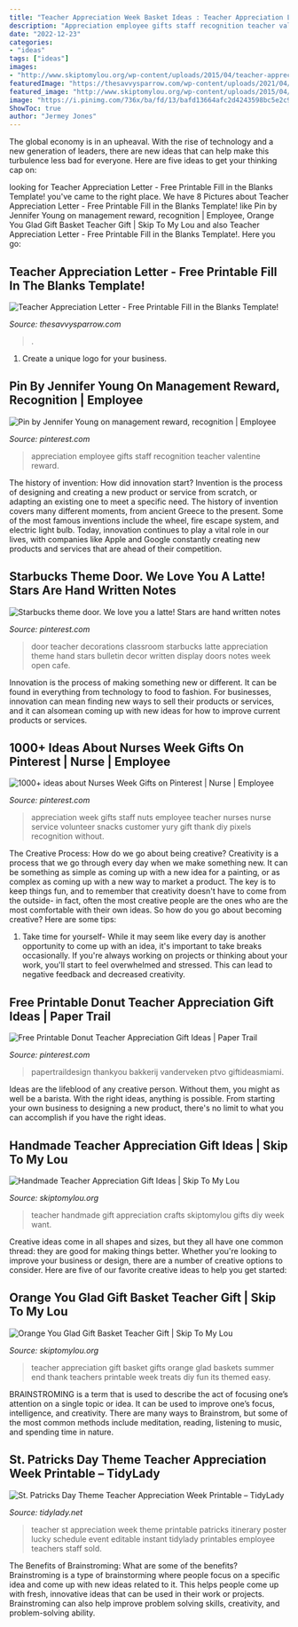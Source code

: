 ```yaml
---
title: "Teacher Appreciation Week Basket Ideas : Teacher Appreciation Letter"
description: "Appreciation employee gifts staff recognition teacher valentine reward"
date: "2022-12-23"
categories:
- "ideas"
tags: ["ideas"]
images:
- "http://www.skiptomylou.org/wp-content/uploads/2015/04/teacher-appreciation-gift-basket-4.jpg"
featuredImage: "https://thesavvysparrow.com/wp-content/uploads/2021/04/teacher-appreciation-letter-2-768x1152.jpg"
featured_image: "http://www.skiptomylou.org/wp-content/uploads/2015/04/teacher-appreciation-gift-basket-4.jpg"
image: "https://i.pinimg.com/736x/ba/fd/13/bafd13664afc2d4243598bc5e2c9797a--teacher-appreciation-week-hand-written.jpg"
ShowToc: true
author: "Jermey Jones"
---
```



The global economy is in an upheaval. With the rise of technology and a new generation of leaders, there are new ideas that can help make this turbulence less bad for everyone. Here are five ideas to get your thinking cap on: 

	

		
looking for Teacher Appreciation Letter - Free Printable Fill in the Blanks Template! you've came to the right place. We have 8 Pictures about Teacher Appreciation Letter - Free Printable Fill in the Blanks Template! like Pin by Jennifer Young on management reward, recognition | Employee, Orange You Glad Gift Basket Teacher Gift | Skip To My Lou and also Teacher Appreciation Letter - Free Printable Fill in the Blanks Template!. Here you go:
		
    
## Teacher Appreciation Letter - Free Printable Fill In The Blanks Template!

<img loading=lazy src="https://thesavvysparrow.com/wp-content/uploads/2021/04/teacher-appreciation-letter-2-768x1152.jpg" onerror="this.onerror=null;this.src='https://tse1.mm.bing.net/th?id=OIP.zSiCj8xy7C68tM2SgXSqygHaLH&amp;pid=15.1';" alt="Teacher Appreciation Letter - Free Printable Fill in the Blanks Template!">

_Source: thesavvysparrow.com_

>. 

	

1. Create a unique logo for your business.

    
## Pin By Jennifer Young On Management Reward, Recognition | Employee

<img loading=lazy src="https://i.pinimg.com/736x/3f/55/9f/3f559fe679ae125c01bfd6dc8cd73331.jpg" onerror="this.onerror=null;this.src='https://tse3.mm.bing.net/th?id=OIP.r3gkS7ohTk_MOQatDt2T2gHaNK&amp;pid=15.1';" alt="Pin by Jennifer Young on management reward, recognition | Employee">

_Source: pinterest.com_

>appreciation employee gifts staff recognition teacher valentine reward. 

	

The history of invention: How did innovation start?
Invention is the process of designing and creating a new product or service from scratch, or adapting an existing one to meet a specific need. The history of invention covers many different moments, from ancient Greece to the present. Some of the most famous inventions include the wheel, fire escape system, and electric light bulb. Today, innovation continues to play a vital role in our lives, with companies like Apple and Google constantly creating new products and services that are ahead of their competition.

    
## Starbucks Theme Door. We Love You A Latte! Stars Are Hand Written Notes

<img loading=lazy src="https://i.pinimg.com/736x/ba/fd/13/bafd13664afc2d4243598bc5e2c9797a--teacher-appreciation-week-hand-written.jpg" onerror="this.onerror=null;this.src='https://tse2.mm.bing.net/th?id=OIP.cZuGXA56F4b8_lh2YMRpEAHaJ3&amp;pid=15.1';" alt="Starbucks theme door. We love you a latte! Stars are hand written notes">

_Source: pinterest.com_

>door teacher decorations classroom starbucks latte appreciation theme hand stars bulletin decor written display doors notes week open cafe. 

	

Innovation is the process of making something new or different. It can be found in everything from technology to food to fashion. For businesses, innovation can mean finding new ways to sell their products or services, and it can alsomean coming up with new ideas for how to improve current products or services.

    
## 1000+ Ideas About Nurses Week Gifts On Pinterest | Nurse | Employee

<img loading=lazy src="https://i.pinimg.com/736x/14/d1/89/14d189eabe97bf57fe5ff5d1e867d910--nurses-week-gifts-staff-gifts.jpg" onerror="this.onerror=null;this.src='https://tse1.mm.bing.net/th?id=OIP.9okNUpsp5_uubeKYB0T_NAHaJ3&amp;pid=15.1';" alt="1000+ ideas about Nurses Week Gifts on Pinterest | Nurse | Employee">

_Source: pinterest.com_

>appreciation week gifts staff nuts employee teacher nurses nurse service volunteer snacks customer yury gift thank diy pixels recognition without. 

	

The Creative Process: How do we go about being creative?
Creativity is a process that we go through every day when we make something new. It can be something as simple as coming up with a new idea for a painting, or as complex as coming up with a new way to market a product. The key is to keep things fun, and to remember that creativity doesn't have to come from the outside- in fact, often the most creative people are the ones who are the most comfortable with their own ideas. So how do you go about becoming creative? Here are some tips: 
1) Take time for yourself- While it may seem like every day is another opportunity to come up with an idea, it's important to take breaks occasionally. If you're always working on projects or thinking about your work, you'll start to feel overwhelmed and stressed. This can lead to negative feedback and decreased creativity.

    
## Free Printable Donut Teacher Appreciation Gift Ideas | Paper Trail

<img loading=lazy src="https://i.pinimg.com/736x/47/73/2d/47732d46017a4da1319f7f9a7f2aa90d.jpg" onerror="this.onerror=null;this.src='https://tse4.mm.bing.net/th?id=OIP.pU8CJtSFJx8-4_OeDUFe_gHaLH&amp;pid=15.1';" alt="Free Printable Donut Teacher Appreciation Gift Ideas | Paper Trail">

_Source: pinterest.com_

>papertraildesign thankyou bakkerij vanderveken ptvo giftideasmiami. 

	

Ideas are the lifeblood of any creative person. Without them, you might as well be a barista. With the right ideas, anything is possible. From starting your own business to designing a new product, there's no limit to what you can accomplish if you have the right ideas.

    
## Handmade Teacher Appreciation Gift Ideas | Skip To My Lou

<img loading=lazy src="http://www.skiptomylou.org/wp-content/uploads/2014/04/handmade-teacher-ideas-1.jpg" onerror="this.onerror=null;this.src='https://tse3.mm.bing.net/th?id=OIP.zuOoaYburoffQ9fGBc1u1gHaKl&amp;pid=15.1';" alt="Handmade Teacher Appreciation Gift Ideas | Skip To My Lou">

_Source: skiptomylou.org_

>teacher handmade gift appreciation crafts skiptomylou gifts diy week want. 

	

Creative ideas come in all shapes and sizes, but they all have one common thread: they are good for making things better. Whether you're looking to improve your business or design, there are a number of creative options to consider. Here are five of our favorite creative ideas to help you get started: 

    
## Orange You Glad Gift Basket Teacher Gift | Skip To My Lou

<img loading=lazy src="http://www.skiptomylou.org/wp-content/uploads/2015/04/teacher-appreciation-gift-basket-4.jpg" onerror="this.onerror=null;this.src='https://tse4.mm.bing.net/th?id=OIP.gIyjAeC9EwTA1BdayVdXXQHaKl&amp;pid=15.1';" alt="Orange You Glad Gift Basket Teacher Gift | Skip To My Lou">

_Source: skiptomylou.org_

>teacher appreciation gift basket gifts orange glad baskets summer end thank teachers printable week treats diy fun its themed easy. 

	

BRAINSTROMING is a term that is used to describe the act of focusing one’s attention on a single topic or idea. It can be used to improve one’s focus, intelligence, and creativity. There are many ways to Brainstrom, but some of the most common methods include meditation, reading, listening to music, and spending time in nature.

    
## St. Patricks Day Theme Teacher Appreciation Week Printable – TidyLady

<img loading=lazy src="https://cdn.shopify.com/s/files/1/0010/9599/1332/products/il_fullxfull.1792471624_7lii_1200x1200.jpg?v=1573998743" onerror="this.onerror=null;this.src='https://tse2.mm.bing.net/th?id=OIP.53OX0S6M4nKzcdianVBGiwHaHa&amp;pid=15.1';" alt="St. Patricks Day Theme Teacher Appreciation Week Printable – TidyLady">

_Source: tidylady.net_

>teacher st appreciation week theme printable patricks itinerary poster lucky schedule event editable instant tidylady printables employee teachers staff sold. 

	

The Benefits of Brainstroming: What are some of the benefits?
Brainstroming is a type of brainstorming where people focus on a specific idea and come up with new ideas related to it. This helps people come up with fresh, innovative ideas that can be used in their work or projects. Brainstroming can also help improve problem solving skills, creativity, and problem-solving ability.

